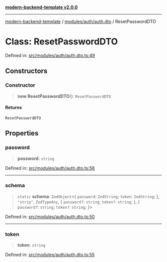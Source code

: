 [**modern-backend-template v2.0.0**](../../../../README.md)

***

[modern-backend-template](../../../../modules.md) / [modules/auth/auth.dto](../README.md) / ResetPasswordDTO

# Class: ResetPasswordDTO

Defined in: [src/modules/auth/auth.dto.ts:49](https://github.com/maemreyo/saas-4cus-nodejs/blob/1a77de11cd6eaefe66c31c7f5de281673fc25ce5/src/modules/auth/auth.dto.ts#L49)

## Constructors

### Constructor

> **new ResetPasswordDTO**(): `ResetPasswordDTO`

#### Returns

`ResetPasswordDTO`

## Properties

### password

> **password**: `string`

Defined in: [src/modules/auth/auth.dto.ts:56](https://github.com/maemreyo/saas-4cus-nodejs/blob/1a77de11cd6eaefe66c31c7f5de281673fc25ce5/src/modules/auth/auth.dto.ts#L56)

***

### schema

> `static` **schema**: `ZodObject`\<\{ `password`: `ZodString`; `token`: `ZodString`; \}, `"strip"`, `ZodTypeAny`, \{ `password?`: `string`; `token?`: `string`; \}, \{ `password?`: `string`; `token?`: `string`; \}\>

Defined in: [src/modules/auth/auth.dto.ts:50](https://github.com/maemreyo/saas-4cus-nodejs/blob/1a77de11cd6eaefe66c31c7f5de281673fc25ce5/src/modules/auth/auth.dto.ts#L50)

***

### token

> **token**: `string`

Defined in: [src/modules/auth/auth.dto.ts:55](https://github.com/maemreyo/saas-4cus-nodejs/blob/1a77de11cd6eaefe66c31c7f5de281673fc25ce5/src/modules/auth/auth.dto.ts#L55)
